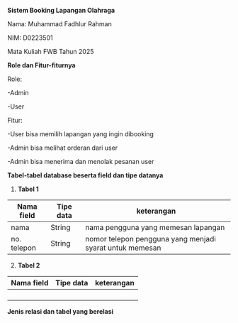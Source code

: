 **Sistem Booking Lapangan Olahraga**

Nama: Muhammad Fadhlur Rahman

NIM: D0223501

Mata Kuliah FWB
Tahun 2025

**Role dan Fitur-fiturnya**

Role:

-Admin

-User


Fitur:

-User bisa memilih lapangan yang ingin dibooking

-Admin bisa melihat orderan dari user

-Admin bisa menerima dan menolak pesanan user 

**Tabel-tabel database beserta field dan tipe datanya**

1. **Tabel 1**

| Nama field | Tipe data | keterangan |
| --- | --- | --- |
| nama | String | nama pengguna yang memesan lapangan |
| no. telepon | String | nomor telepon pengguna yang menjadi syarat untuk memesan |


   

2. **Tabel 2**

| Nama field | Tipe data | keterangan |
| :---- | :---- | :---- |
|  |  |  |
|  |  |  |
|  |  |  |
|  |  |  |

   

**Jenis relasi dan tabel yang berelasi**  
